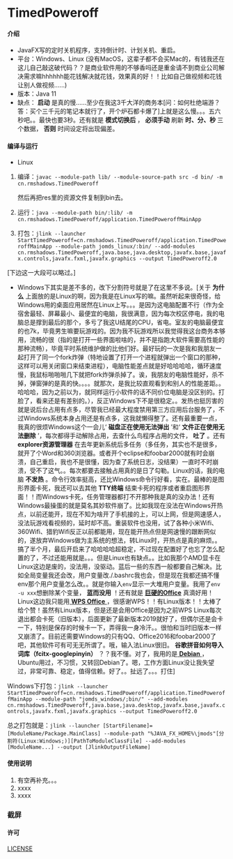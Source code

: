 # TimedPoweroff

#### 介绍

- JavaFX写的定时关机程序，支持倒计时、计划关机、重启。
- 平台：Windows、Linux (没有MacOS，这辈子都不会买Mac的，有钱我还在这儿自己敲这破代码？？是商业软件用的不够香吗还是重金请不到商业公司解决需求嘛hhhhhh能花钱解决就花钱，效果真的好！！比如自己做视频和花钱让别人做视频……)
- 版本：Java 11
- 缺点： **启动** 是真的慢……至少在我这3千大洋的商务本[问：如何杜绝端游？答：买个三千元的笔记本就行了，开个炉石都卡爆了]上就是这么慢。。。五六秒吧。。最快也要3秒。还有就是 **模式切换后** ， **必须手动** 刷新 **时、分、秒** 三个数据， **否则** 时间设定将出现偏差。

#### 编译与运行

- Linux

 1. 编译：`javac --module-path lib/ --module-source-path src -d bin/ -m cn.rmshadows.TimedPoweroff`

    然后再把res里的资源文件复制到bin去。

 1. 运行：`java --module-path bin/:lib/ -m cn.rmshadows.TimedPoweroff/application.TimedPoweroffMainApp`

 1. 打包：`jlink --launcher StartTimedPoweroff=cn.rmshadows.TimedPoweroff/application.TimedPoweroffMainApp --module-path jomds_linux/:bin/ --add-modules cn.rmshadows.TimedPoweroff,java.base,java.desktop,javafx.base,javafx.controls,javafx.fxml,javafx.graphics --output TimedPoweroff2.0`

[下边这一大段可以略过。]

- Windows下其实是差不多的，改下分割符号就是了在这里不多说。[关于 **为什么** 上面放的是Linux的啊，因为我是在Linux写的嘛。虽然听起来很奇怪，给Windows用的桌面应用居然在Linux上写。。。是因为这电脑配置不行（作为全宿舍最轻、屏幕最小、最便宜的电脑，我很满意，因为每次校区停电，我的电脑总是撑到最后的那个，多亏了我这U结尾的CPU，省电。室友的电脑最便宜的也7k，毕竟男生嘛要玩游戏的。因为我不玩游戏所以我觉得我这台商务本够用，流畅的很（指的是打开一些界面啦啥的，并不是指跑大软件需要高性能的那种流畅），毕竟平时系统维护做的比他们好。最好玩的一次是我和我朋友一起打开了同一个fork炸弹（特地设置了打开一个进程就弹出一个窗口的那种，这样可以用关闭窗口来结束进程），电脑性能差点就是好哈哈哈哈，循环速度慢，我鼠标啪啪啪几下就把fork炸弹杀掉了。诶，我朋友的电脑性能好，杀不掉，弹窗弹的是真的快。。。。就那次，是我比较直观看到和别人的性能差距。。哈哈哈，因为之前以为，就同样运行小软件的话不同价位电脑是没区别的。打脸了，看来还是有差别的。），反正Windows下不是很稳定。。发热也挺厉害的就是说后台占用有点多，尽管我已经最大程度禁用第三方应用后台服务了，不过Windows系统本身占用还是有点多，这我就懒得整了。还有最重要一点，我真的很烦Windows这个一会儿‘ **磁盘正在使用无法弹出** ’和‘ **文件正在使用无法删除** ’，每次都得手动解除占用，去查什么鸟程序占用的文件， **吐了** 。还有 **explorer资源管理器** 在去年更新系统后多任务（多任务，其实也不是很多，就开了个Word和360浏览器。或者开个eclipse和foobar2000就有时会崩溃，自己重启，我也不是很懂，因为查了系统日志，没结果）一直时不时崩溃，受不了这气。。每次都要去接触占用真的是日了勾勒。Linux的话，我的电脑 **不发热** 。命令行效率挺高，还比Windows命令行好看，实在。最棒的是图形界面卡死，我还可以去其他 **TTY终端** 结束卡死的程序或者重启图形界面！！而Windows卡死，任务管理器都打不开那种我是真的没办法！还有Windows最操蛋的就是莫名其妙软件崩了。比如我现在没法在Windows开热点，以前还能开，现在不知为啥开了手机接的上，可以上网，但是网速感人，没法玩游戏看视频的，延时却不高。重装软件也没用，试了各种小米Wifi、360Wifi、猎豹Wifi反正以前都能用，现在能开热点但是网速慢的跟断网似的，遂放弃Windows做为主系统的想法，转Linux时，开热点是真的麻烦。。搞了半个月，最后开启来了哈哈哈哈超稳定，不过现在配置好了也忘了怎么配置的了，不过还能用就是。。。但是Linux也有缺点。。比如我那个AMD显卡在Linux这边是废的，没法用，没驱动。蓝后一些的东西一般都要自己解决。比如全局变量我还会改，用户变量改./.bashrc我也会，但是现在我都还搞不懂env那个用户变量怎么改。。就是你输入`env`显示一大堆用户变量。我用了`env -u xxx`想删除某个变量， **蓝而没用** ！还有就是 **[巨硬的Office](https://www.office.com/)** 真滴好用！Linux这边我只能用[ **WPS Office** ](https://www.wps.cn/product/wpslinux)，很感谢WPS！！有Linux版本！！太棒了给个赞！虽然有Linux版本，但是还是会用Office是因为之前WPS Linux每次退出都会卡死（旧版本），后面更新了最新版本2019就好了，但偶尔还是会卡一下，特别是保存的时候卡一下，弄得我一身冷汗。。很怕和当时旧版本一样又崩溃了。目前还需要Windows的只有QQ、Office2016和foobar2000了吧，其他软件可有可无无所谓了。哦，输入法Linux很旧。 **谷歌拼音如何导入词库（fcitx-googlepinyin）** ？？我不懂。对了，我用的是[ **Debian** ](https://www.debian.org/)，Ubuntu用过，不习惯，又转回Debian了。嗯，工作方面Linux没让我失望过，非常可靠、稳定，值得信赖。好了。。扯远了。。。打住]

Windows下打包：`jlink --launcher StartTimedPoweroff=cn.rmshadows.TimedPoweroff/application.TimedPoweroffMainApp --module-path "jomds_windows/;bin/" --add-modules cn.rmshadows.TimedPoweroff,java.base,java.desktop,javafx.base,javafx.controls,javafx.fxml,javafx.graphics --output TimedPoweroff2.0`

总之打包就是：`jlink --launcher [StartFilename]=[ModuleName/Package.MainClass] --module-path "%JAVA_FX_HOME%\jmods"[分割符(Linux:Windows;)][PathToModuleClassFile] --add-modules [ModuleName...] --output [JlinkOutputFileName]`

#### 使用说明

1.  有空再补充。。。
2.  xxxx
3.  xxxx

### 截屏



#### 许可

[LICENSE]()

